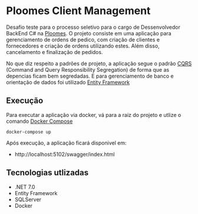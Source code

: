# Ploomes Client Management

Desafio teste para o processo seletivo para o cargo de Dessenvolvedor BackEnd C# na [Ploomes](https://www.ploomes.com/). O projeto consiste em uma aplicação para gerenciamento de ordens de pedico, com criação de clientes e fornecedores e criação de ordens utilizando estes. Além disso, cancelamento e finalização de pedidos.

No que diz respeito a padrões de projeto, a aplicação segue o padrão [CQRS](https://learn.microsoft.com/en-us/azure/architecture/patterns/cqrs) (Command and Query Responsibility Segregation) de forma que as depencias ficam bem segredadas. E para gerenciamento de banco e orientação de dados foi utilizado [Entity Framework](https://learn.microsoft.com/en-us/aspnet/entity-framework)

## Execução

Para executar a aplicação via docker, vá para a raiz do projeto e utlize o comando [Docker Compose](https://docs.docker.com/compose/)
```
docker-compose up 
```

Após execução, a aplicação ficará disponivel em: 
  - http://localhost:5102/swagger/index.html



## Tecnologias utlizadas

- .NET 7.0
- Entity Framework
- SQLServer
- Docker
